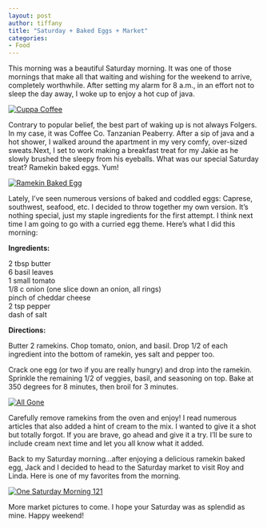 ```yaml
---
layout: post
author: tiffany
title: "Saturday + Baked Eggs + Market"
categories: 
- Food
---
```


This morning was a beautiful Saturday morning. It was one of those mornings that make all that waiting and wishing for the weekend to arrive, completely worthwhile. After setting my alarm for 8 a.m., in an effort not to sleep the day away, I woke up to enjoy a hot cup of java.

[![](jekyll_uploads/2011/07/One-Saturday-Morning-060-575x458.jpg "Cuppa Coffee")](http://www.sweetpeonies.com/2011/07/saturday-baked-eggs-market/one-saturday-morning-060/)

Contrary to popular belief, the best part of waking up is not always Folgers. In my case, it was Coffee Co. Tanzanian Peaberry. After a sip of java and a hot shower, I walked around the apartment in my very comfy, over-sized sweats.Next, I set to work making a breakfast treat for my Jakie as he slowly brushed the sleepy from his eyeballs. What was our special Saturday treat? Ramekin baked eggs. Yum!

[![](jekyll_uploads/2011/07/One-Saturday-Morning-102-575x381.jpg "Ramekin Baked Egg")](http://www.sweetpeonies.com/2011/07/saturday-baked-eggs-market/one-saturday-morning-102/)

Lately, I’ve seen numerous versions of baked and coddled eggs: Caprese, southwest, seafood, etc. I decided to throw together my own version. It’s nothing special, just my staple ingredients for the first attempt. I think next time I am going to go with a curried egg theme. Here’s what I did this morning:

**Ingredients:**

2 tbsp butter  
6 basil leaves  
1 small tomato  
1/8 c onion (one slice down an onion, all rings)  
pinch of cheddar cheese  
2 tsp pepper  
dash of salt

**Directions:**

Butter 2 ramekins. Chop tomato, onion, and basil. Drop 1/2 of each ingredient into the bottom of ramekin, yes salt and pepper too.

Crack one egg (or two if you are really hungry) and drop into the ramekin. Sprinkle the remaining 1/2 of veggies, basil, and seasoning on top. Bake at 350 degrees for 8 minutes, then broil for 3 minutes.

[![](jekyll_uploads/2011/07/One-Saturday-Morning-104-575x381.jpg "All Gone")](http://www.sweetpeonies.com/2011/07/saturday-baked-eggs-market/one-saturday-morning-104/)

Carefully remove ramekins from the oven and enjoy! I read numerous articles that also added a hint of cream to the mix. I wanted to give it a shot but totally forgot. If you are brave, go ahead and give it a try. I’ll be sure to include cream next time and let you all know what it added.

Back to my Saturday morning…after enjoying a delicious ramekin baked egg, Jack and I decided to head to the Saturday market to visit Roy and Linda. Here is one of my favorites from the morning.

[![](jekyll_uploads/2011/07/One-Saturday-Morning-121-325x604.jpg "One Saturday Morning 121")](http://www.sweetpeonies.com/2011/07/saturday-baked-eggs-market/one-saturday-morning-121/)

More market pictures to come. I hope your Saturday was as splendid as mine. Happy weekend!